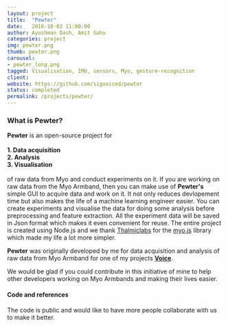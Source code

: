 ```yaml
---
layout: project
title:  "Pewter"
date:   2016-10-02 11:00:00
author: Ayushman Dash, Amit Sahu
categories: project
img: pewter.png
thumb: pewter.png
carousel:
- pewter_long.png
tagged: Visualisation, IMU, sensors, Myo, gesture-recognition
client: 
website: https://github.com/sigvoiced/pewter
status: completed
permalink: /projects/pewter/
---
```

### What is Pewter?
**Pewter** is an open-source project for <br/><br/>
        **1. Data acquisition**<br/>
        **2. Analysis**<br/>
        **3. Visualisation <br/>**<br/>
of raw data from Myo and conduct experiments on it. If you are working on raw data from the Myo Armband, then you can make use of **Pewter's** simple GUI to acquire data and work on it. It not only reduces devlopement time but also makes the life of a machine learning engineer easier. You can create experiments and visualise the data for doing some analysis before preprocessing and feature extraction. All the experiment data will be saved in Json format which makes it even convenient for reuse. The entire project is created using Node.js and we thank [Thalmiclabs](https://www.thalmic.com/) for the [myo.js](https://github.com/thalmiclabs/myo.js) library which made my life a lot more simpler.

**Pewter** was originally developed by me for data acquisition and analysis of raw data from Myo Armband for one of my projects **[Voice](https://github.com/sigvoiced/Voice)**.

We would be glad if you could contribute in this initiative of mine to help other developers working on Myo Armbands and making their lives easier.

#### Code and references
The code is public and would like to have more people collaborate with us to make it better.
